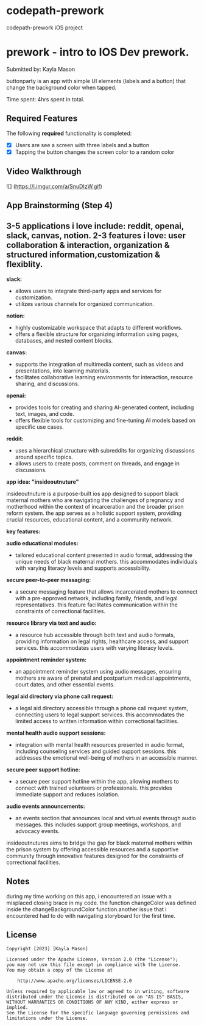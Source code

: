 # codepath-prework
codepath-prework iOS project 

# prework - intro to IOS Dev prework.

Submitted by: Kayla Mason

buttonparty is an app with simple UI elements (labels and a button) that change the background color when tapped.

Time spent: 4hrs spent in total.

## Required Features

The following **required** functionality is completed:

- [X] Users are see a screen with three labels and a button
- [X] Tapping the button changes the screen color to a random color
 
## Video Walkthrough
![] (https://i.imgur.com/a/SnuDIzW.gif)

## App Brainstorming (Step 4)

3-5 applications i love include: reddit, openai, slack, canvas, notion.                                  2-3 features i love: user collaboration & interaction, organization & structured information,customization & flexiblity.
 ------------------------------------------------------------------------------------------------------
**slack:**
- allows users to integrate third-party apps and services for customization.
- utilizes various channels for organized communication.

**notion:**
- highly customizable workspace that adapts to different workflows.
- offers a flexible structure for organizing information using pages, databases, and nested content blocks.

**canvas:**
- supports the integration of multimedia content, such as videos and presentations, into learning materials.
- facilitates collaborative learning environments for interaction, resource sharing, and discussions.

**openai:**
- provides tools for creating and sharing AI-generated content, including text, images, and code.
- offers flexible tools for customizing and fine-tuning AI models based on specific use cases.

**reddit:**
- uses a hierarchical structure with subreddits for organizing discussions around specific topics.
- allows users to create posts, comment on threads, and engage in discussions.
  
**app idea: "insideoutnuture"**

insideoutnuture is a purpose-built ios app designed to support black maternal mothers who are navigating the challenges of pregnancy and motherhood within the context of incarceration and the broader prison reform system. the app serves as a holistic support system, providing crucial resources, educational content, and a community network.

**key features:**

**audio educational modules:**
- tailored educational content presented in audio format, addressing the unique needs of black maternal mothers. this accommodates individuals with varying literacy levels and supports accessibility.

**secure peer-to-peer messaging:**
- a secure messaging feature that allows incarcerated mothers to connect with a pre-approved network, including family, friends, and legal representatives. this feature facilitates communication within the constraints of correctional facilities.

**resource library via text and audio:**
- a resource hub accessible through both text and audio formats, providing information on legal rights, healthcare access, and support services. this accommodates users with varying literacy levels.

**appointment reminder system:**
- an appointment reminder system using audio messages, ensuring mothers are aware of prenatal and postpartum medical appointments, court dates, and other essential events.

**legal aid directory via phone call request:**
- a legal aid directory accessible through a phone call request system, connecting users to legal support services. this accommodates the limited access to written information within correctional facilities.

**mental health audio support sessions:**
- integration with mental health resources presented in audio format, including counseling services and guided support sessions. this addresses the emotional well-being of mothers in an accessible manner.

**secure peer support hotline:**
- a secure peer support hotline within the app, allowing mothers to connect with trained volunteers or professionals. this provides immediate support and reduces isolation.

**audio events announcements:**
- an events section that announces local and virtual events through audio messages. this includes support group meetings, workshops, and advocacy events.

insideoutnutures aims to bridge the gap for black maternal mothers within the prison system by offering accessible resources and a supportive community through innovative features designed for the constraints of correctional facilities.

## Notes

during my time working on this app, i encountered an issue with a misplaced closing brace in my code. the function changeColor was defined inside the changeBackgroundColor function.another issue that i encountered had to do with navigating storyboard for the first time. 

## License

    Copyright [2023] [Kayla Mason]

    Licensed under the Apache License, Version 2.0 (the "License");
    you may not use this file except in compliance with the License.
    You may obtain a copy of the License at

        http://www.apache.org/licenses/LICENSE-2.0

    Unless required by applicable law or agreed to in writing, software
    distributed under the License is distributed on an "AS IS" BASIS,
    WITHOUT WARRANTIES OR CONDITIONS OF ANY KIND, either express or implied.
    See the License for the specific language governing permissions and
    limitations under the License.

